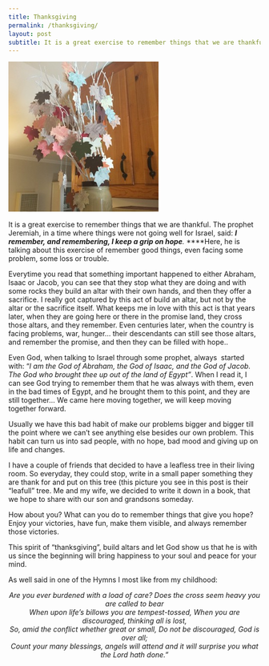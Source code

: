 ```yaml
---
title: Thanksgiving
permalink: /thanksgiving/
layout: post
subtitle: It is a great exercise to remember things that we are thankful. The prophet Jeremiah, in a time where things were not going well for Israel, said: I remember, and remembering, I keep a grip on hope. Here, he is talking about this exercise of remember good things, even facing some problem, some loss or trouble.
---
```

[<img alt="10256495_800042343390840_2508863785232486101_n" src="/img/posts/2014/11/10256495_800042343390840_2508863785232486101_n-300x300.jpg"  />][1]

It is a great exercise to remember things that we are thankful. The prophet Jeremiah, in a time where things were not going well for Israel, said: ***I remember, and remembering, I keep a grip on hope**.* ****Here, he is talking about this exercise of remember good things, even facing some problem, some loss or trouble.

Everytime you read that something important happened to either Abraham, Isaac or Jacob, you can see that they stop what they are doing and with some rocks they build an altar with their own hands, and then they offer a sacrifice. I really got captured by this act of build an altar, but not by the altar or the sacrifice itself. What keeps me in love with this act is that years later, when they are going here or there in the promise land, they cross those altars, and they remember. Even centuries later, when the country is facing problems, war, hunger&#8230; their descendants can still see those altars, and remember the promise, and then they can be filled with hope..

Even God, when talking to Israel through some prophet, always  started with: &#8220;*I am the God of Abraham, the God of Isaac, and the God of Jacob. The God who brought thee up out of the land of Egypt&#8221;*. When I read it, I can see God trying to remember them that he was always with them, even in the bad times of Egypt, and he brought them to this point, and they are still together&#8230; We came here moving together, we will keep moving together forward.

Usually we have this bad habit of make our problems bigger and bigger till the point where we can&#8217;t see anything else besides our own problem. This habit can turn us into sad people, with no hope, bad mood and giving up on life and changes.

I have a couple of friends that decided to have a leafless tree in their living room. So everyday, they could stop, write in a small paper something they are thank for and put on this tree (this picture you see in this post is their &#8220;leafull&#8221; tree. Me and my wife, we decided to write it down in a book, that we hope to share with our son and grandsons someday.

How about you? What can you do to remember things that give you hope? Enjoy your victories, have fun, make them visible, and always remember those victories.

This spirit of &#8220;thanksgiving&#8221;, build altars and let God show us that he is with us since the beginning will bring happiness to your soul and peace for your mind.

As well said in one of the Hymns I most like from my childhood:

<p style="text-align: center;">
  <em>Are you ever burdened with a load of care? Does the cross seem heavy you are called to bear<br /> </em><em>When upon life’s billows you are tempest-tossed, When you are discouraged, thinking all is lost,<br /> </em><em>So, amid the conflict whether great or small, Do not be discouraged, God is over all;<br /> </em><em>Count your many blessings, angels will attend and it will surprise you what the Lord hath done.&#8221;</em>
</p>

 [1]: /img/posts/2014/11/10256495_800042343390840_2508863785232486101_n.jpg
